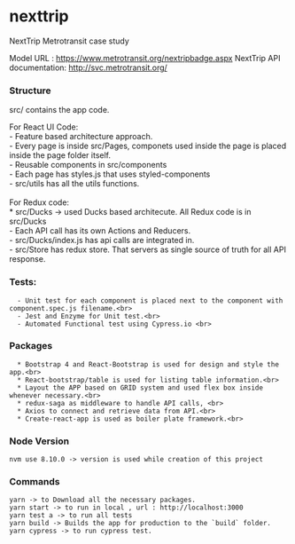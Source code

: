 # nexttrip
NextTrip Metrotransit case study

Model URL :  https://www.metrotransit.org/nextripbadge.aspx
NextTrip API documentation: http://svc.metrotransit.org/

### Structure
src/ contains the app code.<br>
  
  For React UI Code: <br>
      - Feature based architecture approach. <br>
      - Every page is inside src/Pages, componets used inside the page is placed inside the page folder itself.<br>
      - Reusable components in src/components<br>
      - Each page has styles.js that uses styled-components<br>
      - src/utils has all the utils functions.<br>
  <br>
  For Redux code:<br>
      <span>* src/Ducks -> used Ducks based architecute. All Redux code is in src/Ducks</span><br>
      - Each API call has its own Actions and Reducers. <br>
      - src/Ducks/index.js has api calls are integrated in. <br>
      - src/Store has redux store. That servers as single source of truth for all API response.<br>

  ### Tests: 
      - Unit test for each component is placed next to the component with component.spec.js filename.<br>
      - Jest and Enzyme for Unit test.<br>
      - Automated Functional test using Cypress.io <br>

  ### Packages
      * Bootstrap 4 and React-Bootstrap is used for design and style the app.<br>
      * React-bootstrap/table is used for listing table information.<br>
      * Layout the APP based on GRID system and used flex box inside whenever necessary.<br>
      * redux-saga as middleware to handle API calls, <br>
      * Axios to connect and retrieve data from API.<br>
      * Create-react-app is used as boiler plate framework.<br>
  
### Node Version

    nvm use 8.10.0 -> version is used while creation of this project
   
### Commands
    yarn -> to Download all the necessary packages.
    yarn start -> to run in local , url : http://localhost:3000
    yarn test a -> to run all tests
    yarn build -> Builds the app for production to the `build` folder.
    yarn cypress -> to run cypress test.

    
  
  

